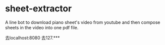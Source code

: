 # sheet-extractor

A line bot to download piano sheet's video from youtube and then compose sheets in the video into one pdf file.

去localhost:8080
去127.***
